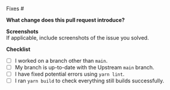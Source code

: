 <!-- This will automatically close the issue number mentioned when merged in main branch -->

Fixes #

<!-- Description of the changes this pull request introduces -->

**What change does this pull request introduce?**

<!-- Screenshots of the final output -->

**Screenshots**\
If applicable, include screenshots of the issue you solved.

**Checklist**

- [ ] I worked on a branch other than `main`.
- [ ] My branch is up-to-date with the Upstream `main` branch.
- [ ] I have fixed potential errors using `yarn lint`.
- [ ] I ran `yarn build` to check everything still builds successfully.
